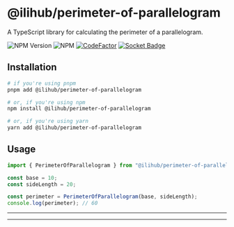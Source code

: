 # @ilihub/perimeter-of-parallelogram

A TypeScript library for calculating the perimeter of a parallelogram.

![NPM Version](https://img.shields.io/npm/v/%40ilihub%2Fperimeter-of-parallelogram?color=33cd56&logo=npm)
![NPM](https://img.shields.io/npm/l/%40ilihub%2Fperimeter-of-parallelogram)
[![CodeFactor](https://www.codefactor.io/repository/github/ilihub/npm/badge)](https://www.codefactor.io/repository/github/ilihub/npm)
[![Socket Badge](https://socket.dev/api/badge/npm/package/@ilihub/perimeter-of-parallelogram)](https://socket.dev/npm/package/@ilihub/perimeter-of-parallelogram)

## Installation

```bash
# if you're using pnpm
pnpm add @ilihub/perimeter-of-parallelogram

# or, if you're using npm
npm install @ilihub/perimeter-of-parallelogram

# or, if you're using yarn
yarn add @ilihub/perimeter-of-parallelogram
```

## Usage

```javascript
import { PerimeterOfParallelogram } from "@ilihub/perimeter-of-parallelogram";

const base = 10;
const sideLength = 20;

const perimeter = PerimeterOfParallelogram(base, sideLength);
console.log(perimeter); // 60
```

---

<!-- sponsors_and_backers_section_start -->

<!-- sponsors_and_backers_section_end -->

---
